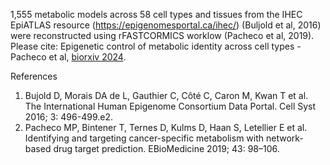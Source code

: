 1,555 metabolic models across 58 cell types and tissues from the IHEC EpiATLAS resource (https://epigenomesportal.ca/ihec/) (Buljold et al, 2016) were reconstructed using rFASTCORMICS worklow (Pacheco et al, 2019). Please cite: Epigenetic control of metabolic identity across cell types - Pacheco et al, [biorxiv 2024](https://www.biorxiv.org/content/10.1101/2024.07.24.604914v1).

References
1) Bujold D, Morais DA de L, Gauthier C, Côté C, Caron M, Kwan T et al. The International Human Epigenome Consortium Data Portal. Cell Syst 2016; 3: 496-499.e2.
2) Pacheco MP, Bintener T, Ternes D, Kulms D, Haan S, Letellier E et al. Identifying and targeting cancer-specific metabolism with network-based drug target prediction. EBioMedicine 2019; 43: 98–106.

